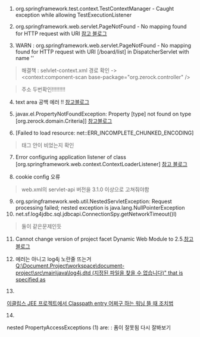 1. org.springframework.test.context.TestContextManager - Caught exception while allowing TestExecutionListener 

 2. org.springframework.web.servlet.PageNotFound - No mapping found for HTTP request with URI
 [참고 블로그](https://stufeel.tistory.com/8)


3. WARN : org.springframework.web.servlet.PageNotFound - No mapping found for HTTP request with URI [/board/list] in DispatcherServlet with name ''

> 해결책 : selvlet-context.xml 경로 확인
-> 	
	<context:component-scan base-package="org.zerock.controller" />
	
>	주소 두번확인!!!!!!!!!


4. text area 공백 에러 !!
[참고블로그](https://okky.kr/article/292680)




5. javax.el.PropertyNotFoundException: Property [type] not found on type [org.zerock.domain.Criteria]] 
[참고블로그](https://teqoo.tistory.com/)

6.  [Failed to load resource: net::ERR_INCOMPLETE_CHUNKED_ENCODING]

> 태그 안이 비었는지 확인

7. Error configuring application listener of class [org.springframework.web.context.ContextLoaderListener]
[참고 블로그](http://myblog.opendocs.co.kr/archives/1657)

8. cookie config 오류
> web.xml의 servlet-api 버전을 3.1.0 이상으로 고쳐줘야함

9. org.springframework.web.util.NestedServletException: Request processing failed; nested exception is java.lang.NullPointerException
10. net.sf.log4jdbc.sql.jdbcapi.ConnectionSpy.getNetworkTimeout()I)
> 둘이 같은문제인듯 

11. Cannot change version of project facet Dynamic Web Module to 2.5.[참고 블로그](https://lng1982.tistory.com/199)



12. 에러는 아니고 log4j 노란줄 뜨는거
[Q:\Document.Project\workspace\document-project\src\main\java\log4j.dtd (지정된 파일을 찾을 수 없습니다)" that is specified as](https://hermeslog.tistory.com/261)


13.
[이클립스 JEE 프로젝트에서 Classpath entry 어쩌구 하는 워닝 뜰 때 조치법](https://pcandme.tistory.com/50)

14.
nested PropertyAccessExceptions (1) are:
: 폼이 잘못됨 다시 잘봐보기



<!--stackedit_data:
eyJoaXN0b3J5IjpbLTgwODkwODEyNSw5NDY4NjA1MjIsLTE1MT
IyMjUxMzUsLTE3NDk2NDQ1MywtMzg2NTQ1MzYzLC02ODU4ODA3
MTUsMTM1ODg1MTMzMCwtMTgzOTM4MjI1MSwtNDU3Mzk3MTQ0LD
g1ODkzODgwMywtMTgwNzM2NzAzMCwtMjAyNDEyNDc3MywtMTA5
MDI4NjA3NiwxMDkwNDg0NTM3LC0xNjQwNTUwODIxLC0yNzg0OD
UxNjhdfQ==
-->
